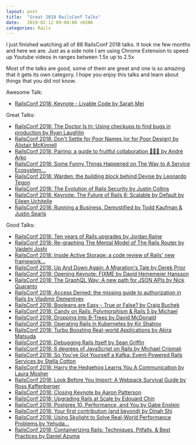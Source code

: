 ```yaml
---
layout: post
title:  "Great 2018 RailsConf Talks"
date:   2019-02-12 09:00:00 +0200
categories: Rails
---
```


I just finished watching all of 88 RailsConf 2018 talks. It took me few months and here we are. Just as a side note I am using Chrome Extension to speed up Youtube videos in ranges between 1.5x up to 2.5x

Most of the talks are good, some of them are great and one is so amazing that it gets its own category. I hope you enjoy this talks and learn about things that you did not know.

Awesome Talk:
  - [RailsConf 2018: Keynote - Livable Code by Sarah Mei](https://www.youtube.com/watch?v=lI77oMKr5EY&list=PLE7tQUdRKcyak-yFKj5IN3tDYOh5omMrH&index=55)

Great Talks:
  - [RailsConf 2018: The Doctor Is In: Using checkups to find bugs in production by Ryan Laughlin](https://www.youtube.com/watch?v=gEAlhKaK2I4&index=9&list=PLE7tQUdRKcyak-yFKj5IN3tDYOh5omMrH)
  - [RailsConf 2018: Don't Settle for Poor Names (or for Poor Design) by Alistair McKinnell](https://www.youtube.com/watch?v=j5o-lUF_nJs&list=PLE7tQUdRKcyak-yFKj5IN3tDYOh5omMrH&index=22)
  - [RailsConf 2018: Pairing: a guide to fruitful collaboration 🍓🍑🍐 by André Arko](https://www.youtube.com/watch?v=km7uGUEd4fk&list=PLE7tQUdRKcyak-yFKj5IN3tDYOh5omMrH&index=32)
  - [RailsConf 2018: Some Funny Things Happened on The Way to A Service Ecosystem...](https://www.youtube.com/watch?v=WtZUVzDGkTM&list=PLE7tQUdRKcyak-yFKj5IN3tDYOh5omMrH&index=37)
  - [RailsConf 2018: Warden: the building block behind Devise by Leonardo Tegon](https://www.youtube.com/watch?v=QBJ3G40fxHg&list=PLE7tQUdRKcyak-yFKj5IN3tDYOh5omMrH&index=39)
  - [RailsConf 2018: The Evolution of Rails Security by Justin Collins](https://www.youtube.com/watch?v=Btrmc1wO3pc&index=42&list=PLE7tQUdRKcyak-yFKj5IN3tDYOh5omMrH)
  - [RailsConf 2018: Keynote: The Future of Rails 6: Scalable by Default by Eileen Uchitelle](https://www.youtube.com/watch?v=8evXWvM4oXM&list=PLE7tQUdRKcyak-yFKj5IN3tDYOh5omMrH&index=48)
  - [RailsConf 2018: Running a Business, Demystified by Todd Kaufman & Justin Searls](https://www.youtube.com/watch?v=kJEN5Dt2kKU&list=PLE7tQUdRKcyak-yFKj5IN3tDYOh5omMrH&index=49)

Good Talks:
  - [RailsConf 2018: Ten years of Rails upgrades by Jordan Raine](https://www.youtube.com/watch?v=6aCfc0DkSFo&list=PLE7tQUdRKcyak-yFKj5IN3tDYOh5omMrH&index=62)
  - [RailsConf 2018: Re-graphing The Mental Model of The Rails Router by Vaidehi Joshi](https://www.youtube.com/watch?v=lEC-QoZeBkM&index=70&list=PLE7tQUdRKcyak-yFKj5IN3tDYOh5omMrH)
  - [RailsConf 2018: Inside Active Storage: a code review of Rails' new framework...](https://www.youtube.com/watch?v=-_w4uqoVSpw&list=PLE7tQUdRKcyak-yFKj5IN3tDYOh5omMrH&index=71)
  - [RailsConf 2018: Up And Down Again: A Migration's Tale by Derek Prior](https://www.youtube.com/watch?v=_wR4NIQNmOI&list=PLE7tQUdRKcyak-yFKj5IN3tDYOh5omMrH&index=75)
  - [RailsConf 2018: Opening Keynote: FIXME by David Heinemeier Hansson](https://www.youtube.com/watch?v=zKyv-IGvgGE&list=PLE7tQUdRKcyak-yFKj5IN3tDYOh5omMrH&index=1)
  - [RailsConf 2018: The GraphQL Way: A new path for JSON APIs by Nick Quaranto](https://www.youtube.com/watch?v=QHoddukdqf0&list=PLE7tQUdRKcyak-yFKj5IN3tDYOh5omMrH&index=2)
  - [RailsConf 2018: Access Denied: the missing guide to authorization in Rails by Vladimir Dementyev](https://www.youtube.com/watch?v=NVwx0DARDis&list=PLE7tQUdRKcyak-yFKj5IN3tDYOh5omMrH&index=3)
  - [RailsConf 2018: Booleans are Easy - True or False? by Craig Buchek](https://www.youtube.com/watch?v=PkXTIfVN-3E&list=PLE7tQUdRKcyak-yFKj5IN3tDYOh5omMrH&index=4)
  - [RailsConf 2018: Candy on Rails: Polymorphism & Rails 5 by Michael](https://www.youtube.com/watch?v=CD_ye_9lvEM&index=5&list=PLE7tQUdRKcyak-yFKj5IN3tDYOh5omMrH)
  - [RailsConf 2018: Dropping Into B-Trees by David McDonald](https://www.youtube.com/watch?v=17XecHy9Pzg&index=7&list=PLE7tQUdRKcyak-yFKj5IN3tDYOh5omMrH)
  - [RailsConf 2018: Operating Rails in Kubernetes by Kir Shatrov](https://www.youtube.com/watch?v=KKtS0QD5ERM&list=PLE7tQUdRKcyak-yFKj5IN3tDYOh5omMrH&index=11)
  - [RailsConf 2018: Turbo Boosting Real-world Applications by Akira Matsuda](https://www.youtube.com/watch?v=y-wqo6LiqMo&index=12&list=PLE7tQUdRKcyak-yFKj5IN3tDYOh5omMrH)
  - [RailsConf 2018: Debugging Rails Itself by Sean Griffin](https://www.youtube.com/watch?v=IKOLEKxMRa0&list=PLE7tQUdRKcyak-yFKj5IN3tDYOh5omMrH&index=14)
  - [RailsConf 2018: 6 degrees of JavaScript on Rails by Michael Crismali](https://www.youtube.com/watch?v=hXdJU2lpfsE&list=PLE7tQUdRKcyak-yFKj5IN3tDYOh5omMrH&index=58)
  - [RailsConf 2018: So You’ve Got Yourself a Kafka: Event-Powered Rails Services by Stella Cotton](https://www.youtube.com/watch?v=Rzl4O1oaVy8&list=PLE7tQUdRKcyak-yFKj5IN3tDYOh5omMrH&index=36)
  - [RailsConf 2018: Harry the Hedgehog Learns You A Communication by Laura Mosher](https://www.youtube.com/watch?v=uT1ovJqIjt4&list=PLE7tQUdRKcyak-yFKj5IN3tDYOh5omMrH&index=44)
  - [RailsConf 2018: Look Before You Import: A Webpack Survival Guide by Ross Kaffenberger](https://www.youtube.com/watch?v=fKOq5_2qj54&list=PLE7tQUdRKcyak-yFKj5IN3tDYOh5omMrH&index=59)
  - [RailsConf 2018: Closing Keynote by Aaron Patterson](https://www.youtube.com/watch?v=cBFuZivrdT0&list=PLE7tQUdRKcyak-yFKj5IN3tDYOh5omMrH&index=60)
  - [RailsConf 2018: Upgrading Rails at Scale by Edouard Chin](https://www.youtube.com/watch?v=N2B5V4ozc6k&index=77&list=PLE7tQUdRKcyak-yFKj5IN3tDYOh5omMrH)
  - [RailsConf 2018: Postgres 10, Performance, and You by Gabe Enslein](https://www.youtube.com/watch?v=8gXdLAM6B1w&list=PLE7tQUdRKcyak-yFKj5IN3tDYOh5omMrH&index=78)
  - [RailsConf 2018: Your first contribution (and beyond) by Dinah Shi](https://www.youtube.com/watch?v=SUD9rj0rRxg&list=PLE7tQUdRKcyak-yFKj5IN3tDYOh5omMrH&index=81)
  - [RailsConf 2018: Using Skylight to Solve Real-World Performance Problems by Yehuda...](https://www.youtube.com/watch?v=QlMqObmQCrI&list=PLE7tQUdRKcyak-yFKj5IN3tDYOh5omMrH&index=84)
  - [RailsConf 2018: Containerizing Rails: Techniques, Pitfalls, & Best Practices by Daniel Azuma](https://www.youtube.com/watch?v=kG2vxYn547E&list=PLE7tQUdRKcyak-yFKj5IN3tDYOh5omMrH&index=85)
